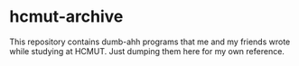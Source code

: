 # hcmut-archive

This repository contains dumb-ahh programs that me and my friends wrote while studying at HCMUT.
Just dumping them here for my own reference.
